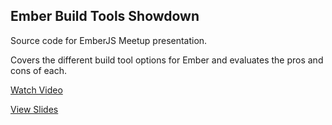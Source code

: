 ## Ember Build Tools Showdown

Source code for EmberJS Meetup presentation.

Covers the different build tool options for Ember and evaluates the pros and cons of each.

[Watch Video](http://www.youtube.com/watch?v=b1VfmeXznfk&feature=c4-overview&list=UU7zhgq6ntpbl0tgOsTTsenw)

[View Slides](https://speakerdeck.com/cavneb/ember-build-tools-showdown)
